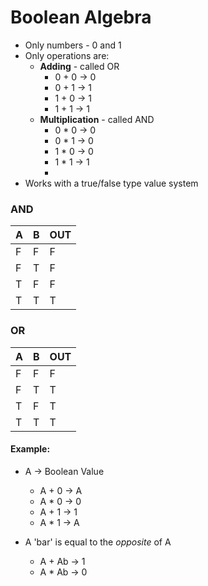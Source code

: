 # Boolean Algebra
* Only numbers - 0 and 1
* Only operations are:
	- **Adding** - called OR
		+ 0 + 0 -> 0
		+ 0 + 1 -> 1
		+ 1 + 0 -> 1
		+ 1 + 1 -> 1
	- **Multiplication** - called AND
		+ 0 * 0 -> 0
		+ 0 * 1 -> 0
		+ 1 * 0 -> 0
		+ 1 * 1 -> 1
		+ 
* Works with a true/false type value system

### AND
| A | B | OUT |
|---|---|-----|
| F | F | F   |
| F | T | F   |
| T | F | F   |
| T | T | T   |

### OR
| A | B | OUT |
|---|---|-----|
| F | F | F   |
| F | T | T   |
| T | F | T   |
| T | T | T   |

#### Example:
* A -> Boolean Value
	- A + 0 -> A
	- A * 0 -> 0
	- A + 1 -> 1
	- A * 1 -> A

* A 'bar' is equal to the _opposite_ of A
	- A + Ab -> 1
	- A * Ab -> 0






